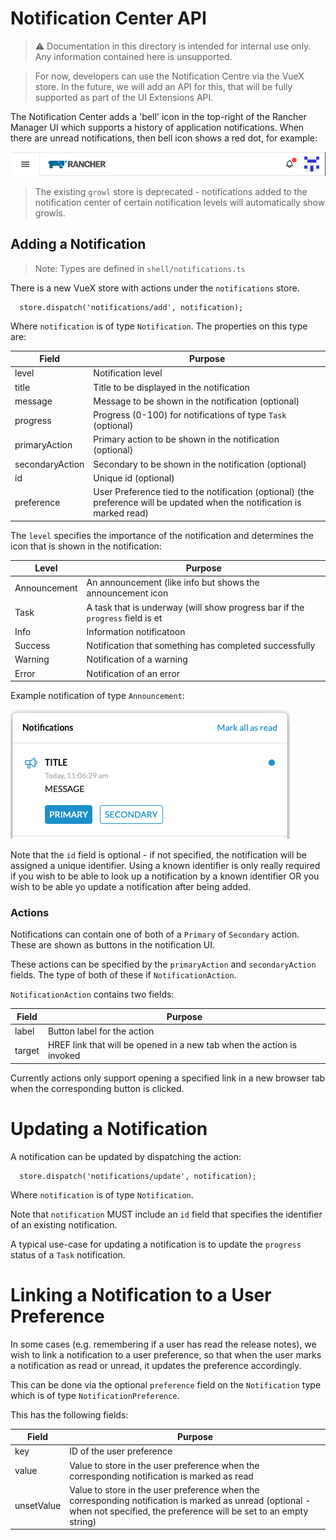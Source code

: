 # Notification Center API

> &#x26a0;&#xfe0f; Documentation in this directory is intended for internal use only. Any information contained here is unsupported.

> For now, developers can use the Notification Centre via the VueX store. In the future, we will add an API for this, that will be fully supported as part of the UI Extensions API.

The Notification Center adds a 'bell' icon in the top-right of the Rancher Manager UI which supports a history of application notifications. When there are unread notifications, then bell icon shows a red dot, for example:

![Example Notification](./images/notification-headerbar.png)

> The existing `growl` store is deprecated - notifications added to the notification center of certain notification levels will automatically show growls.

## Adding a Notification

> Note: Types are defined in `shell/notifications.ts`

There is a new VueX store with actions under the `notifications` store.

```
  store.dispatch('notifications/add', notification);
```

Where `notification` is of type `Notification`. The properties on this type are:

|Field|Purpose|
|---|---|
|level|Notification level|
|title|Title to be displayed in the notification|
|message|Message to be shown in the notification (optional)|
|progress|Progress (0-100) for notifications of type `Task` (optional)|
|primaryAction|Primary action to be shown in the notification (optional)|
|secondaryAction|Secondary to be shown in the notification (optional)|
|id|Unique id (optional)|
|preference|User Preference tied to the notification (optional) (the preference will be updated when the notification is marked read)|

The `level` specifies the importance of the notification and determines the icon that is shown in the notification:

|Level|Purpose|
|---|---|
|Announcement|An announcement (like info but shows the announcement icon|
|Task|A task that is underway (will show progress bar if the `progress` field is et|
|Info|Information notificatoon|
|Success|Notification that something has completed successfully|
|Warning|Notification of a warning|
|Error|Notification of an error|

Example notification of type `Announcement`:

![Example Notification](./images/notification-example.png)

Note that the `id` field is optional - if not specified, the notification will be assigned a unique identifier. Using a known identifier is only really required if you wish to be able to look up a notification by a known identifier OR you wish to be able yo update a notification after being added.

### Actions

Notifications can contain one of both of a `Primary` of `Secondary` action. These are shown as buttons in the notification UI.

These actions can be specified by the `primaryAction` and `secondaryAction` fields. The type of both of these if `NotificationAction`.

`NotificationAction` contains two fields:

|Field|Purpose|
|---|---|
|label|Button label for the action|
|target|HREF link that will be opened in a new tab when the action is invoked|

Currently actions only support opening a specified link in a new browser tab when the corresponding button is clicked.

# Updating a Notification

A notification can be updated by dispatching the action:

```
  store.dispatch('notifications/update', notification);
```

Where `notification` is of type `Notification`.

Note that `notification` MUST include an `id` field that specifies the identifier of an existing notification.

A typical use-case for updating a notification is to update the `progress` status of a `Task` notification.

# Linking a Notification to a User Preference

In some cases (e.g. remembering if a user has read the release notes), we wish to link a notification to a user preference, so that
when the user marks a notification as read or unread, it updates the preference accordingly.

This can be done via the optional `preference` field on the `Notification` type which is of type `NotificationPreference`.

This has the following fields:

|Field|Purpose|
|---|---|
|key|ID of the user preference|
|value|Value to store in the user preference when the corresponding notification is marked as read|
|unsetValue|Value to store in the user preference when the corresponding notification is marked as unread (optional - when not specified, the preference will be set to an empty string)|
